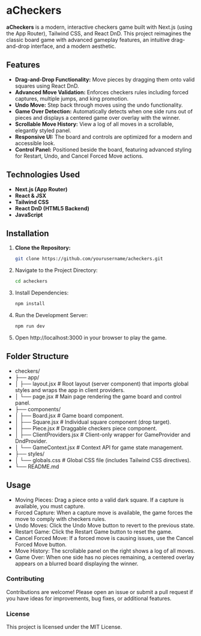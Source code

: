 # aCheckers

**aCheckers** is a modern, interactive checkers game built with Next.js (using the App Router), Tailwind CSS, and React DnD. This project reimagines the classic board game with advanced gameplay features, an intuitive drag-and-drop interface, and a modern aesthetic.

## Features

- **Drag-and-Drop Functionality:** Move pieces by dragging them onto valid squares using React DnD.
- **Advanced Move Validation:** Enforces checkers rules including forced captures, multiple jumps, and king promotion.
- **Undo Move:** Step back through moves using the undo functionality.
- **Game Over Detection:** Automatically detects when one side runs out of pieces and displays a centered game over overlay with the winner.
- **Scrollable Move History:** View a log of all moves in a scrollable, elegantly styled panel.
- **Responsive UI:** The board and controls are optimized for a modern and accessible look.
- **Control Panel:** Positioned beside the board, featuring advanced styling for Restart, Undo, and Cancel Forced Move actions.

## Technologies Used

- **Next.js (App Router)**
- **React & JSX**
- **Tailwind CSS**
- **React DnD (HTML5 Backend)**
- **JavaScript**

## Installation

1. **Clone the Repository:**

   ```bash
   git clone https://github.com/yourusername/acheckers.git
   ```

2. Navigate to the Project Directory:

   ```bash
   cd acheckers
   ```

3. Install Dependencies:

   ```bash
   npm install
   ```

4. Run the Development Server:

   ```bash
   npm run dev
   ```

5. Open http://localhost:3000 in your browser to play the game.

## Folder Structure

- checkers/
- ├── app/
- │ ├── layout.jsx # Root layout (server component) that imports global styles and wraps the app in client providers.
- │ └── page.jsx # Main page rendering the game board and control panel.
- ├── components/
- │ ├── Board.jsx # Game board component.
- │ ├── Square.jsx # Individual square component (drop target).
- │ ├── Piece.jsx # Draggable checkers piece component.
- │ ├── ClientProviders.jsx # Client-only wrapper for GameProvider and DndProvider.
- │ └── GameContext.jsx # Context API for game state management.
- ├── styles/
- │ └── globals.css # Global CSS file (includes Tailwind CSS directives).
- └── README.md

## Usage

- Moving Pieces: Drag a piece onto a valid dark square. If a capture is available, you must capture.
- Forced Capture: When a capture move is available, the game forces the move to comply with checkers rules.
- Undo Moves: Click the Undo Move button to revert to the previous state.
- Restart Game: Click the Restart Game button to reset the game.
- Cancel Forced Move: If a forced move is causing issues, use the Cancel Forced Move button.
- Move History: The scrollable panel on the right shows a log of all moves.
- Game Over: When one side has no pieces remaining, a centered overlay appears on a blurred board displaying the winner.

### Contributing

Contributions are welcome! Please open an issue or submit a pull request if you have ideas for improvements, bug fixes, or additional features.

### License

This project is licensed under the MIT License.
